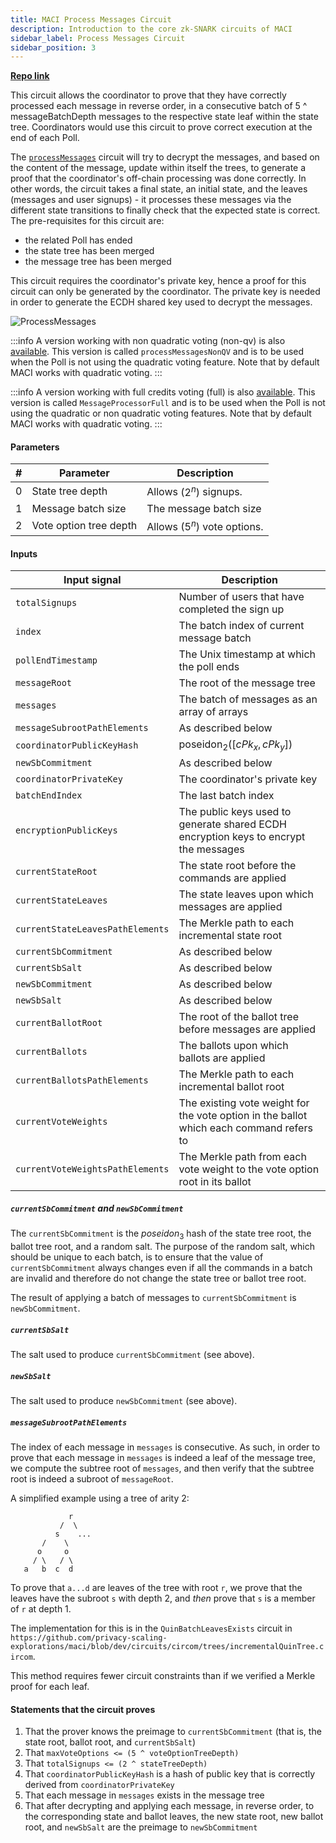 ```yaml
---
title: MACI Process Messages Circuit
description: Introduction to the core zk-SNARK circuits of MACI
sidebar_label: Process Messages Circuit
sidebar_position: 3
---
```


[**Repo link**](https://github.com/privacy-scaling-explorations/maci/blob/dev/circuits/circom/coordinator)

This circuit allows the coordinator to prove that they have correctly processed each message in reverse order, in a consecutive batch of 5 ^ messageBatchDepth messages to the respective state leaf within the state tree. Coordinators would use this circuit to prove correct execution at the end of each Poll.

The [`processMessages`](https://github.com/privacy-scaling-explorations/maci/blob/dev/circuits/circom/coordinator/qv/processMessages.circom) circuit will try to decrypt the messages, and based on the content of the message, update within itself the trees, to generate a proof that the coordinator's off-chain processing was done correctly. In other words, the circuit takes a final state, an initial state, and the leaves (messages and user signups) - it processes these messages via the different state transitions to finally check that the expected state is correct.
The pre-requisites for this circuit are:

- the related Poll has ended
- the state tree has been merged
- the message tree has been merged

This circuit requires the coordinator's private key, hence a proof for this circuit can only be generated by the coordinator. The private key is needed in order to generate the ECDH shared key used to decrypt the messages.

![ProcessMessages](/img/circuits/processMessages_2_0.svg)

:::info
A version working with non quadratic voting (non-qv) is also [available](https://github.com/privacy-scaling-explorations/maci/blob/dev/circuits/circom/coordinator/non-qv/processMessages.circom). This version is called `processMessagesNonQV` and is to be used when the Poll is not using the quadratic voting feature. Note that by default MACI works with quadratic voting.
:::

:::info
A version working with full credits voting (full) is also [available](https://github.com/privacy-scaling-explorations/maci/blob/dev/circuits/circom/coordinator/full/MessageProcessor.circom). This version is called `MessageProcessorFull` and is to be used when the Poll is not using the quadratic or non quadratic voting features. Note that by default MACI works with quadratic voting.
:::

#### Parameters

| #   | Parameter              | Description                    |
| --- | ---------------------- | ------------------------------ |
| 0   | State tree depth       | Allows $(2^{n})$ signups.      |
| 1   | Message batch size     | The message batch size         |
| 2   | Vote option tree depth | Allows $(5^{n})$ vote options. |

#### Inputs

| Input signal                     | Description                                                                             |
| -------------------------------- | --------------------------------------------------------------------------------------- |
| `totalSignups`                   | Number of users that have completed the sign up                                         |
| `index`                          | The batch index of current message batch                                                |
| `pollEndTimestamp`               | The Unix timestamp at which the poll ends                                               |
| `messageRoot`                    | The root of the message tree                                                            |
| `messages`                       | The batch of messages as an array of arrays                                             |
| `messageSubrootPathElements`     | As described below                                                                      |
| `coordinatorPublicKeyHash`       | $\mathsf{poseidon_2}([cPk_x, cPk_y])$                                                   |
| `newSbCommitment`                | As described below                                                                      |
| `coordinatorPrivateKey`          | The coordinator's private key                                                           |
| `batchEndIndex`                  | The last batch index                                                                    |
| `encryptionPublicKeys`           | The public keys used to generate shared ECDH encryption keys to encrypt the messages    |
| `currentStateRoot`               | The state root before the commands are applied                                          |
| `currentStateLeaves`             | The state leaves upon which messages are applied                                        |
| `currentStateLeavesPathElements` | The Merkle path to each incremental state root                                          |
| `currentSbCommitment`            | As described below                                                                      |
| `currentSbSalt`                  | As described below                                                                      |
| `newSbCommitment`                | As described below                                                                      |
| `newSbSalt`                      | As described below                                                                      |
| `currentBallotRoot`              | The root of the ballot tree before messages are applied                                 |
| `currentBallots`                 | The ballots upon which ballots are applied                                              |
| `currentBallotsPathElements`     | The Merkle path to each incremental ballot root                                         |
| `currentVoteWeights`             | The existing vote weight for the vote option in the ballot which each command refers to |
| `currentVoteWeightsPathElements` | The Merkle path from each vote weight to the vote option root in its ballot             |

##### `currentSbCommitment` and `newSbCommitment`

The `currentSbCommitment` is the $poseidon_3$ hash of the state tree root, the ballot tree root, and a random salt. The purpose of the random salt, which should be unique to each batch, is to ensure that the value of `currentSbCommitment` always changes even if all the commands in a batch are invalid and therefore do not change the state tree or ballot tree root.

The result of applying a batch of messages to `currentSbCommitment` is `newSbCommitment`.

##### `currentSbSalt`

The salt used to produce `currentSbCommitment` (see above).

##### `newSbSalt`

The salt used to produce `newSbCommitment` (see above).

##### `messageSubrootPathElements`

The index of each message in `messages` is consecutive. As such, in order to prove that each message in `messages` is indeed a leaf of the message tree, we compute the subtree root of `messages`, and then verify that the subtree root is indeed a subroot of `messageRoot`.

A simplified example using a tree of arity 2:

```
             r
           /  \
          s    ...
       /    \
      o     o
     / \   / \
   a   b  c  d
```

To prove that `a...d` are leaves of the tree with root `r`, we prove that the leaves have the subroot `s` with depth 2, and _then_ prove that `s` is a member of `r` at depth 1.

The implementation for this is in the `QuinBatchLeavesExists` circuit in `https://github.com/privacy-scaling-explorations/maci/blob/dev/circuits/circom/trees/incrementalQuinTree.circom`.

This method requires fewer circuit constraints than if we verified a Merkle proof for each leaf.

#### Statements that the circuit proves

1. That the prover knows the preimage to `currentSbCommitment` (that is, the state root, ballot root, and `currentSbSalt`)
2. That `maxVoteOptions <= (5 ^ voteOptionTreeDepth)`
3. That `totalSignups <= (2 ^ stateTreeDepth)`
4. That `coordinatorPublicKeyHash` is a hash of public key that is correctly derived from `coordinatorPrivateKey`
5. That each message in `messages` exists in the message tree
6. That after decrypting and applying each message, in reverse order, to the corresponding state and ballot leaves, the new state root, new ballot root, and `newSbSalt` are the preimage to `newSbCommitment`
